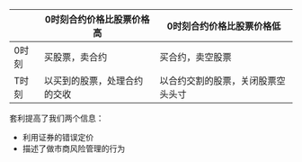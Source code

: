|     | 0时刻合约价格比股票价格高  | 0时刻合约价格比股票价格低     |
| --- | -------------- | ----------------- |
| 0时刻 | 买股票，卖合约        | 买合约，卖空股票          |
| T时刻 | 以买到的股票，处理合约的交收 | 以合约交割的股票，关闭股票空头头寸 |

套利提高了我们两个信息：
- 利用证券的错误定价
- 描述了做市商风险管理的行为